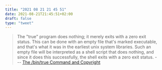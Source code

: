 ```yaml
---
title: "2021 08 21 21 45 51"
date: 2021-08-21T21:45:51+02:00
draft: false
type: "tweet"
---
```

> The "true" program does nothing; it merely exits with a zero exit status. This can be done with an empty file that's marked executable, and that's what it was in the earliest unix system libraries. Such an empty file will be interpreted as a shell script that does nothing, and since it does this successfully, the shell exits with a zero exit status. --- [The /bin/true Command and Copyright](http://trillian.mit.edu/~jc/humor/ATT_Copyright_true.html)
